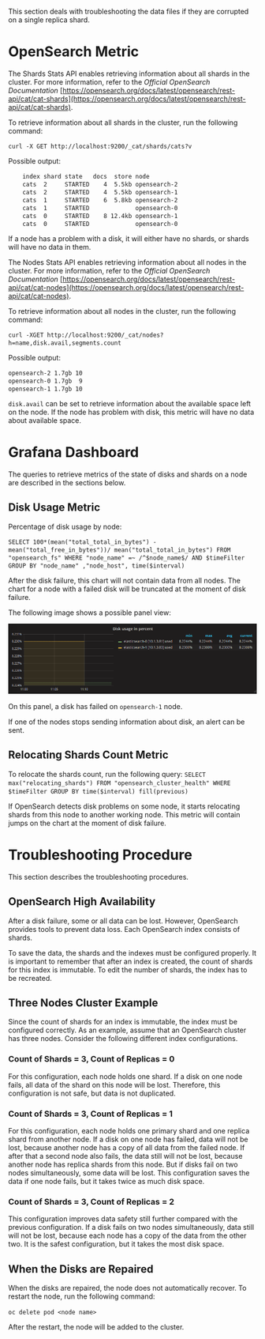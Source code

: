 This section deals with troubleshooting the data files if they are corrupted on a single replica shard.

# OpenSearch Metric

The Shards Stats API enables retrieving information about all shards in the cluster. For more information, refer to the _Official OpenSearch Documentation_ [https://opensearch.org/docs/latest/opensearch/rest-api/cat/cat-shards](https://opensearch.org/docs/latest/opensearch/rest-api/cat/cat-shards).

To retrieve information about all shards in the cluster, run the following command:

```
curl -X GET http://localhost:9200/_cat/shards/cats?v
```

Possible output:

```
    index shard state   docs  store node
    cats  2     STARTED    4  5.5kb opensearch-2
    cats  2     STARTED    4  5.5kb opensearch-1
    cats  1     STARTED    6  5.8kb opensearch-2
    cats  1     STARTED             opensearch-0
    cats  0     STARTED    8 12.4kb opensearch-1
    cats  0     STARTED             opensearch-0
```

If a node has a problem with a disk, it will either have no shards, or shards will have no data in them.

The Nodes Stats API enables retrieving information about all nodes in the cluster. For more information, refer to the _Official OpenSearch Documentation_ [https://opensearch.org/docs/latest/opensearch/rest-api/cat/cat-nodes](https://opensearch.org/docs/latest/opensearch/rest-api/cat/cat-nodes).

To retrieve information about all nodes in the cluster, run the following command:
 
```
curl -XGET http://localhost:9200/_cat/nodes?h=name,disk.avail,segments.count
```

Possible output:

```
opensearch-2 1.7gb 10
opensearch-0 1.7gb  9
opensearch-1 1.7gb 10
```

`disk.avail` can be set to retrieve information about the available space left on the node. If the node has problem with disk, this metric will have no data about available space.

# Grafana Dashboard

The queries to retrieve metrics of the state of disks and shards on a node are described in the sections below.

## Disk Usage Metric

Percentage of disk usage by node:

```
SELECT 100*(mean("total_total_in_bytes") - mean("total_free_in_bytes"))/ mean("total_total_in_bytes") FROM "opensearch_fs" WHERE "node_name" =~ /^$node_name$/ AND $timeFilter GROUP BY "node_name" ,"node_host", time($interval)
```

After the disk failure, this chart will not contain data from all nodes. The chart for a node with a failed disk will be truncated at the moment of disk failure.

The following image shows a possible panel view:

![Disk failure on one node disk usage panel](/documentation/maintenance-guide/troubleshooting-guide/scenarios/pictures/disk_filure_on_one_node_disk_usage_panel.png)

On this panel, a disk has failed on `opensearch-1` node.

If one of the nodes stops sending information about disk, an alert can be sent.

## Relocating Shards Count Metric

To relocate the shards count, run the following query: `SELECT max("relocating_shards") FROM "opensearch_cluster_health" WHERE $timeFilter GROUP BY time($interval) fill(previous)`

If OpenSearch detects disk problems on some node, it starts relocating shards from this node to another working node. This metric will contain jumps on the chart at the moment of disk failure.

# Troubleshooting Procedure

This section describes the troubleshooting procedures.

## OpenSearch High Availability

After a disk failure, some or all data can be lost. However, OpenSearch provides tools to prevent data loss. Each OpenSearch index consists of shards.

To save the data, the shards and the indexes must be configured properly. It is important to remember that after an index is created, the count of shards for this index is immutable. To edit the number of shards, the index has to be recreated.

## Three Nodes Cluster Example

Since the count of shards for an index is immutable, the index must be configured correctly. As an example, assume that an OpenSearch cluster has three nodes. Consider the following different index configurations.

### Count of Shards = 3, Count of Replicas = 0

For this configuration, each node holds one shard. If a disk on one node fails, all data of the shard on this node will be lost. Therefore, this configuration is not safe, but data is not duplicated.

### Count of Shards = 3, Count of Replicas = 1

For this configuration, each node holds one primary shard and one replica shard from another node. If a disk on one node has failed, data will not be lost, because another node has a copy of all data from the failed node. If after that a second node also fails, the data still will not be lost, because another node has replica shards from this node. But if disks fail on two nodes simultaneously, some data will be lost. This configuration saves the data if one node fails, but it takes twice as much disk space.

### Count of Shards = 3, Count of Replicas = 2

This configuration improves data safety still further compared with the previous configuration. If a disk fails on two nodes simultaneously, data still will not be lost, because each node has a copy of the data from the other two. It is the safest configuration, but it takes the most disk space.

## When the Disks are Repaired

When the disks are repaired, the node does not automatically recover. To restart the node, run the following command:

```oc delete pod <node name>```

After the restart, the node will be added to the cluster.